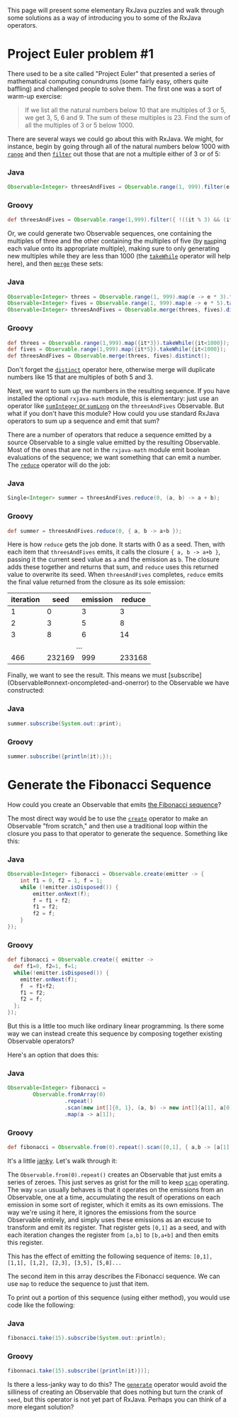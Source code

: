 This page will present some elementary RxJava puzzles and walk through some solutions as a way of introducing you to some of the RxJava operators.

# Project Euler problem #1

There used to be a site called "Project Euler" that presented a series of mathematical computing conundrums (some fairly easy, others quite baffling) and challenged people to solve them. The first one was a sort of warm-up exercise:

> If we list all the natural numbers below 10 that are multiples of 3 or 5, we get 3, 5, 6 and 9. The sum of these multiples is 23. Find the sum of all the multiples of 3 or 5 below 1000.

There are several ways we could go about this with RxJava.  We might, for instance, begin by going through all of the natural numbers below 1000 with [`range`](Creating-Observables#range) and then [`filter`](Filtering-Observables#filter) out those that are not a multiple either of 3 or of 5:
### Java
```java
Observable<Integer> threesAndFives = Observable.range(1, 999).filter(e -> e % 3 == 0 || e % 5 == 0);
```
### Groovy
````groovy
def threesAndFives = Observable.range(1,999).filter({ !((it % 3) && (it % 5)) });
````
Or, we could generate two Observable sequences, one containing the multiples of three and the other containing the multiples of five (by [`map`](https://github.com/Netflix/RxJava/wiki/Transforming-Observables#map)ping each value onto its appropriate multiple), making sure to only generating new multiples while they are less than 1000 (the [`takeWhile`](Conditional-and-Boolean-Operators#takewhile-and-takewhilewithindex) operator will help here), and then [`merge`](Combining-Observables#merge) these sets:
### Java
```java
Observable<Integer> threes = Observable.range(1, 999).map(e -> e * 3).takeWhile(e -> e < 1000);
Observable<Integer> fives = Observable.range(1, 999).map(e -> e * 5).takeWhile(e -> e < 1000);
Observable<Integer> threesAndFives = Observable.merge(threes, fives).distinct();
```
### Groovy
````groovy
def threes = Observable.range(1,999).map({it*3}).takeWhile({it<1000});
def fives = Observable.range(1,999).map({it*5}).takeWhile({it<1000});
def threesAndFives = Observable.merge(threes, fives).distinct();
````
Don't forget the [`distinct`](Filtering-Observables#distinct) operator here, otherwise merge will duplicate numbers like 15 that are multiples of both 5 and 3.

Next, we want to sum up the numbers in the resulting sequence. If you have installed the optional `rxjava-math` module, this is elementary: just use an operator like [`sumInteger` or `sumLong`](Mathematical-and-Aggregate-Operators#suminteger-sumlong-sumfloat-and-sumdouble) on the `threesAndFives` Observable. But what if you don't have this module? How could you use standard RxJava operators to sum up a sequence and emit that sum?

There are a number of operators that reduce a sequence emitted by a source Observable to a single value emitted by the resulting Observable. Most of the ones that are not in the `rxjava-math` module emit boolean evaluations of the sequence; we want something that can emit a number. The [`reduce`](Mathematical-and-Aggregate-Operators#reduce) operator will do the job:
### Java
```java
Single<Integer> summer = threesAndFives.reduce(0, (a, b) -> a + b);
```
### Groovy
````groovy
def summer = threesAndFives.reduce(0, { a, b -> a+b });
````
Here is how `reduce` gets the job done. It starts with 0 as a seed. Then, with each item that `threesAndFives` emits, it calls the closure `{ a, b -> a+b }`, passing it the current seed value as `a` and the emission as `b`. The closure adds these together and returns that sum, and `reduce` uses this returned value to overwrite its seed. When `threesAndFives` completes, `reduce` emits the final value returned from the closure as its sole emission:
<table>
 <thead>
  <tr><th>iteration</th><th>seed</th><th>emission</th><th>reduce</th></tr>
 </thead>
 <tbody>
  <tr><td>1</td><td>0</td><td>3</td><td>3</td></tr>
  <tr><td>2</td><td>3</td><td>5</td><td>8</td></tr>
  <tr><td>3</td><td>8</td><td>6</td><td>14</td></tr>
  <tr><td colspan="4"><center>&hellip;</center></td></tr>
  <tr><td>466</td><td>232169</td><td>999</td><td>233168</td></tr>
 </tbody>
</table>
Finally, we want to see the result. This means we must [subscribe](Observable#onnext-oncompleted-and-onerror) to the Observable we have constructed:

### Java
```java
summer.subscribe(System.out::print);
```
### Groovy
````groovy
summer.subscribe({println(it);});
````

# Generate the Fibonacci Sequence

How could you create an Observable that emits [the Fibonacci sequence](http://en.wikipedia.org/wiki/Fibonacci_number)?

The most direct way would be to use the [`create`](Creating-Observables#wiki-create) operator to make an Observable "from scratch," and then use a traditional loop within the closure you pass to that operator to generate the sequence. Something like this:
### Java
```java
Observable<Integer> fibonacci = Observable.create(emitter -> {
    int f1 = 0, f2 = 1, f = 1;
    while (!emitter.isDisposed()) {
        emitter.onNext(f);
        f = f1 + f2;
        f1 = f2;
        f2 = f;
    }
});
```
### Groovy
````groovy
def fibonacci = Observable.create({ emitter ->
  def f1=0, f2=1, f=1;
  while(!emitter.isDisposed()) {
    emitter.onNext(f);
    f  = f1+f2;
    f1 = f2;
    f2 = f;
  };
});
````
But this is a little too much like ordinary linear programming. Is there some way we can instead create this sequence by composing together existing Observable operators?

Here's an option that does this:
### Java
```java
Observable<Integer> fibonacci =
        Observable.fromArray(0)
                  .repeat()
                  .scan(new int[]{0, 1}, (a, b) -> new int[]{a[1], a[0] + a[1]})
                  .map(a -> a[1]);
```
### Groovy
````groovy
def fibonacci = Observable.from(0).repeat().scan([0,1], { a,b -> [a[1], a[0]+a[1]] }).map({it[1]});
````
It's a little [janky](http://www.urbandictionary.com/define.php?term=janky). Let's walk through it:

The `Observable.from(0).repeat()` creates an Observable that just emits a series of zeroes. This just serves as grist for the mill to keep [`scan`](Transforming-Observables#scan) operating. The way `scan` usually behaves is that it operates on the emissions from an Observable, one at a time, accumulating the result of operations on each emission in some sort of register, which it emits as its own emissions. The way we're using it here, it ignores the emissions from the source Observable entirely, and simply uses these emissions as an excuse to transform and emit its register. That register gets `[0,1]` as a seed, and with each iteration changes the register from `[a,b]` to `[b,a+b]` and then emits this register.

This has the effect of emitting the following sequence of items: `[0,1], [1,1], [1,2], [2,3], [3,5], [5,8]...`

The second item in this array describes the Fibonacci sequence. We can use `map` to reduce the sequence to just that item.

To print out a portion of this sequence (using either method), you would use code like the following:
### Java
```java
fibonacci.take(15).subscribe(System.out::println);
```
### Groovy
````groovy
fibonnaci.take(15).subscribe({println(it)})];
````

Is there a less-janky way to do this? The [`generate`](https://github.com/Netflix/RxJava/wiki/Phantom-Operators#generate-and-generateabsolutetime) operator would avoid the silliness of creating an Observable that does nothing but turn the crank of `seed`, but this operator is not yet part of RxJava.  Perhaps you can think of a more elegant solution?
